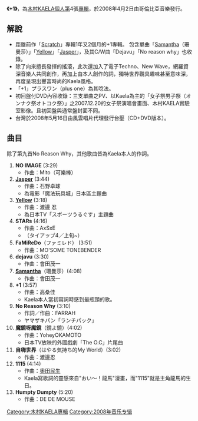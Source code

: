 **《+1》**，為[木村KAELA個人第](../Page/木村KAELA.md "wikilink")4張[專輯](../Page/音樂專輯.md "wikilink")，於2008年4月2日由哥倫比亞音樂發行。

## 解說

  - 距離前作「[Scratch](../Page/憂傷塗鴉.md "wikilink")」專輯1年又2個月的+1專輯。
    包含單曲「[Samantha](../Page/Samantha.md "wikilink")（珊曼莎）」「[Yellow](../Page/Yellow_\(木村KAELA單曲\).md "wikilink")」「[Jasper](../Page/Jasper.md "wikilink")」，及其C/W曲「Dejavu」「No
    reason why」也收錄。
  - 除了向來擅長發揮的搖滾，此次還加入了電子Techno、New
    Wave，網羅資深音樂人共同創作，再加上由本人創作的詞，獨特世界觀具趣味甚至意味深，再度呈現出豐富時尚的Kaela風格。
  - 「+1」プラスワン（plus one）為其唸法。
  - 初回盤付DVD內容收錄：三支單曲之PV、以Kaela為主的「女子祭男子祭（オンナク祭オトコク祭）」之2007.12.20的女子祭演唱會畫面、木村KAELA實驗室影像。且初回盤與通常盤封面不同。
  - 台灣於2008年5月16日由風雲唱片代理發行台壓（CD+DVD版本）。

## 曲目

除了第九首No Reason Why，其他歌曲皆為Kaela本人的作詞。

1.  **NO IMAGE** (3:29)
      - 作曲：Mito（可樂棒）
2.  **[Jasper](../Page/Jasper.md "wikilink")** (3:44)
      - 作曲：石野卓球
      - 為電影「魔法玩具城」日本區主題曲
3.  **[Yellow](../Page/Yellow_\(木村KAELA單曲\).md "wikilink")** (3:18)
      - 作曲：渡邊 忍
      - 為日本TV「スポーツうるぐす」主題曲
4.  **STARs** (4:16)
      - 作曲：AxSxE
      - （タイアップ4／上旬\~）
5.  **FaMiReDo**（ファミレド） (3:51)
      - 作曲：MO'SOME TONEBENDER
6.  **dejavu** (3:30)
      - 作曲：會田茂一
7.  **[Samantha](../Page/Samantha.md "wikilink")**（珊曼莎）(4:08)
      - 作曲：會田茂一
8.  **+1** (3:57)
      - 作曲：高桑佳
      - Kaela本人當初寫詞時感到最瓶頸的歌。
9.  **No Reason Why** (3:10)
      - 作詞／作曲：FARRAH
      - ヤマザキパン「ランチパック」
10. **魔鏡呀魔鏡**（鏡よ鏡）(4:02)
      - 作曲：YoheyOKAMOTO
      - 日本TV放映的外國戲劇「The O.C」片尾曲
11. **自嗨世界**（はやる気持ち的My World）(3:02)
      - 作曲：渡邊忍
12. **1115** (4:14)
      - 作曲：[奧田民生](../Page/奥田民生.md "wikilink")
      - Kaela寫歌詞的靈感來自"おい～！龍馬"漫畫，而"1115"就是主角龍馬的生日。
13. **Humpty Dumpty** (5:20)
      - 作曲：DE DE MOUSE

[Category:木村KAELA專輯](https://zh.wikipedia.org/wiki/Category:木村KAELA專輯 "wikilink")
[Category:2008年音乐专辑](https://zh.wikipedia.org/wiki/Category:2008年音乐专辑 "wikilink")